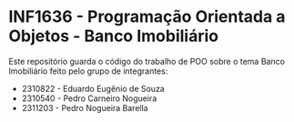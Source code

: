 # INF1636 - Programação Orientada a Objetos - Banco Imobiliário

Este repositório guarda o código do trabalho de POO sobre o tema Banco Imobiliário
feito pelo grupo de integrantes:
 - 2310822 - Eduardo Eugênio de Souza
 - 2310540 - Pedro Carneiro Nogueira
 - 2311203 - Pedro Nogueira Barella